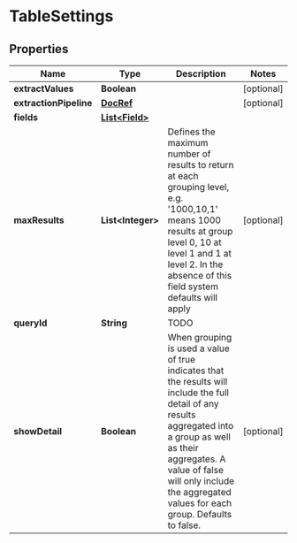 # TableSettings

## Properties
Name | Type | Description | Notes
------------ | ------------- | ------------- | -------------
**extractValues** | **Boolean** |  |  [optional]
**extractionPipeline** | [**DocRef**](DocRef.md) |  |  [optional]
**fields** | [**List&lt;Field&gt;**](Field.md) |  | 
**maxResults** | **List&lt;Integer&gt;** | Defines the maximum number of results to return at each grouping level, e.g. &#x27;1000,10,1&#x27; means 1000 results at group level 0, 10 at level 1 and 1 at level 2. In the absence of this field system defaults will apply |  [optional]
**queryId** | **String** | TODO | 
**showDetail** | **Boolean** | When grouping is used a value of true indicates that the results will include the full detail of any results aggregated into a group as well as their aggregates. A value of false will only include the aggregated values for each group. Defaults to false. |  [optional]
